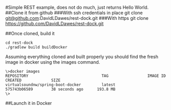 #Simple REST example, does not do much, just returns Hello World.
##Clone it from github
###With ssh credentials in place
git clone git@github.com:DavidLDawes/rest-dock.git
###With https
git clone https://github.com/DavidLDawes/rest-dock.git

##Once cloned, build it
```
cd rest-dock
./gradlew build buildDocker
```
Assuming everything cloned and built properly you should find the fresh image in docker using the images command.
```
\>docker images
REPOSITORY                                TAG                 IMAGE ID            CREATED             SIZE
virtualsoundnw/spring-boot-docker         latest              575743b06589        38 seconds ago      193.8 MB
\>
```
##Launch it in Docker
